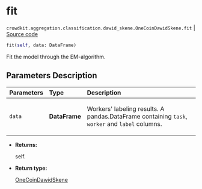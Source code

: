 # fit
`crowdkit.aggregation.classification.dawid_skene.OneCoinDawidSkene.fit` | [Source code](https://github.com/Toloka/crowd-kit/blob/v1.1.0/crowdkit/aggregation/classification/dawid_skene.py#L317)

```python
fit(self, data: DataFrame)
```

Fit the model through the EM-algorithm.

## Parameters Description

| Parameters | Type | Description |
| :----------| :----| :-----------|
`data`|**DataFrame**|<p>Workers&#x27; labeling results. A pandas.DataFrame containing `task`, `worker` and `label` columns.</p>

* **Returns:**

  self.

* **Return type:**

  [OneCoinDawidSkene](crowdkit.aggregation.classification.dawid_skene.OneCoinDawidSkene.md)
